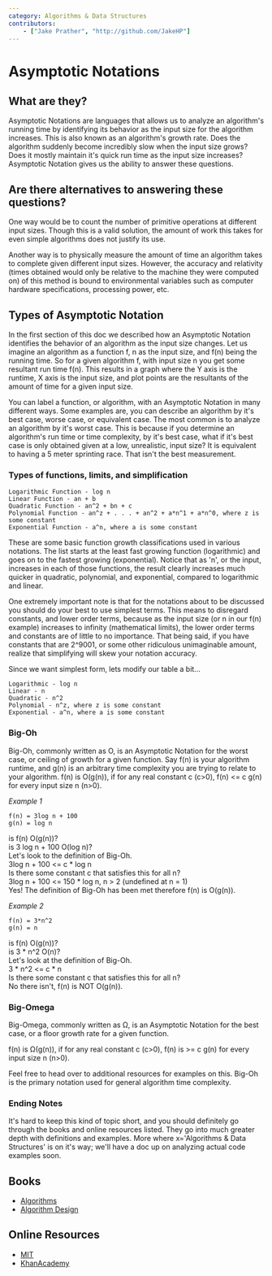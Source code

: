 ```yaml
---
category: Algorithms & Data Structures
contributors:
    - ["Jake Prather", "http://github.com/JakeHP"]
---
```


# Asymptotic Notations

## What are they?

Asymptotic Notations are languages that allows us to analyze an algorithm's running time by
identifying its behavior as the input size for the algorithm increases. This is also known as
an algorithm's growth rate. Does the algorithm suddenly become incredibly slow when the input
size grows? Does it mostly maintain it's quick run time as the input size increases?
Asymptotic Notation gives us the ability to answer these questions.

## Are there alternatives to answering these questions?

One way would be to count the number of primitive operations at different input sizes.
Though this is a valid solution, the amount of work this takes for even simple algorithms
does not justify its use.

Another way is to physically measure the amount of time an algorithm takes to complete
given different input sizes. However, the accuracy and relativity (times obtained would
only be relative to the machine they were computed on) of this method is bound to
environmental variables such as computer hardware specifications, processing power, etc.

## Types of Asymptotic Notation

In the first section of this doc we described how an Asymptotic Notation identifies the
behavior of an algorithm as the input size changes. Let us imagine an algorithm as a function
f, n as the input size, and f(n) being the running time. So for a given algorithm f, with input
size n you get some resultant run time f(n). This results in a graph where the Y axis is the
runtime, X axis is the input size, and plot points are the resultants of the amount of time
for a given input size.

You can label a function, or algorithm, with an Asymptotic Notation in many different ways.
Some examples are, you can describe an algorithm by it's best case, worse case, or equivalent case.
The most common is to analyze an algorithm by it's worst case. This is because if you determine an
algorithm's run time or time complexity, by it's best case, what if it's best case is only obtained
given at a low, unrealistic, input size? It is equivalent to having a 5 meter sprinting race.
That isn't the best measurement.

### Types of functions, limits, and simplification
```
Logarithmic Function - log n
Linear Function - an + b
Quadratic Function - an^2 + bn + c
Polynomial Function - an^z + . . . + an^2 + a*n^1 + a*n^0, where z is some constant
Exponential Function - a^n, where a is some constant
```

These are some basic function growth classifications used in various notations. The list starts at the least
fast growing function (logarithmic) and goes on to the fastest growing (exponential). Notice that as 'n', or the input,
increases in each of those functions, the result clearly increases much quicker in quadratic, polynomial, and
exponential, compared to logarithmic and linear.

One extremely important note is that for the notations about to be discussed you should do your best to use simplest terms.
This means to disregard constants, and lower order terms, because as the input size (or n in our f(n)
example) increases to infinity (mathematical limits), the lower order terms and constants are of little
to no importance. That being said, if you have constants that are 2^9001, or some other ridiculous
unimaginable amount, realize that simplifying will skew your notation accuracy.

Since we want simplest form, lets modify our table a bit...
```
Logarithmic - log n
Linear - n
Quadratic - n^2
Polynomial - n^z, where z is some constant
Exponential - a^n, where a is some constant
```

### Big-Oh
Big-Oh, commonly written as O, is an Asymptotic Notation for the worst case, or ceiling of growth
for a given function. Say f(n) is your algorithm runtime, and g(n) is an arbitrary time complexity
you are trying to relate to your algorithm. f(n) is O(g(n)), if for any real constant c (c>0),
f(n) <= c g(n) for every input size n (n>0).

*Example 1*  
```
f(n) = 3log n + 100  
g(n) = log n
```

is f(n) O(g(n))?  
is 3 log n + 100 O(log n)?  
Let's look to the definition of Big-Oh.  
3log n + 100 <= c * log n  
Is there some constant c that satisfies this for all n?  
3log n + 100 <= 150 * log n, n > 2 (undefined at n = 1)  
Yes! The definition of Big-Oh has been met therefore f(n) is O(g(n)).

*Example 2*  
```
f(n) = 3*n^2  
g(n) = n
```

is f(n) O(g(n))?  
is 3 * n^2 O(n)?  
Let's look at the definition of Big-Oh.  
3 * n^2 <= c * n  
Is there some constant c that satisfies this for all n?  
No there isn't, f(n) is NOT O(g(n)).

### Big-Omega
Big-Omega, commonly written as Ω, is an Asymptotic Notation for the best case, or a floor growth rate
for a given function.

f(n) is Ω(g(n)), if for any real constant c (c>0), f(n) is >= c g(n) for every input size n (n>0).

Feel free to head over to additional resources for examples on this. Big-Oh is the primary notation used
for general algorithm time complexity.

### Ending Notes
It's hard to keep this kind of topic short, and you should definitely go through the books and online
resources listed. They go into much greater depth with definitions and examples.
More where x='Algorithms & Data Structures' is on it's way; we'll have a doc up on analyzing actual
code examples soon.

## Books

* [Algorithms](http://www.amazon.com/Algorithms-4th-Robert-Sedgewick/dp/032157351X)
* [Algorithm Design](http://www.amazon.com/Algorithm-Design-Foundations-Analysis-Internet/dp/0471383651)

## Online Resources

* [MIT](http://web.mit.edu/16.070/www/lecture/big_o.pdf)
* [KhanAcademy](https://www.khanacademy.org/computing/computer-science/algorithms/asymptotic-notation/a/asymptotic-notation)
